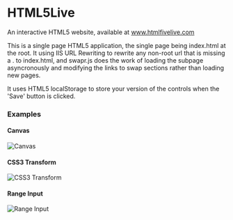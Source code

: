 HTML5Live
=========

An interactive HTML5 website, available at www.htmlfivelive.com

This is a single page HTML5 application, the single page being index.html at the root. It using IIS URL Rewriting to rewrite any non-root url that is missing a . to index.html, and swapr.js does the work of loading the subpage asyncronously and modifying the links to swap sections rather than loading new pages.

It uses HTML5 localStorage to store your version of the controls when the 'Save' button is clicked.

### Examples

#### Canvas
![Canvas](https://raw2.github.com/Ehryk/HTML5Live/master/documentation/Canvas.jpg)
#### CSS3 Transform
![CSS3 Transform](https://raw2.github.com/Ehryk/HTML5Live/master/documentation/CSS3Transform.jpg)
#### Range Input
![Range Input](https://raw2.github.com/Ehryk/HTML5Live/master/documentation/Range.jpg)
